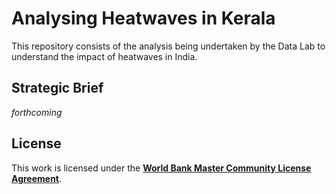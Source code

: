 # Analysing Heatwaves in Kerala

This repository consists of the analysis being undertaken by the Data Lab to understand the impact of heatwaves in India.

## Strategic Brief

*forthcoming*

<!-- Part of [Understanding the vulnerability of New Delhi to Heatwaves](https://portal.datapartnership.org/readableproposal/368), this repository holds a collection of (experimental) Jupyter notebooks exploring data available through the [Development Data Partnership](https://datapartnership.org). -->

<!-- ## Challenge

Heatwaves could impact the progress made in at least 10 of the 17 SDGs making them a critical, global phenomenon that needs to be addressed collectively and with urgency. Unlike sudden-onset disasters, heatwaves do not come with the drama of flying roofs and flooded streets. On the contrary, they are silent killers that trigger cascading impacts on agriculture, food security, healthcare, education, employment, energy, water supply, urban resilience, and human development. In 2022 alone, extreme heat has been the leading cause of crop failures in India, hydropower shortages in China, and exacerbated flooding in Pakistan through accelerated melting of glaciers. However, even within the same country, these impacts are not felt by every person and every sector equally. To inform targeted policy interventions that alleviate the impact of extreme heat, it is important to assess the vulnerability of different sectors to extreme heat at a granular scale, using a standardized methodology.

Currently, there is no standardized methodology to define or assess the impacts from heatwaves. Each meteorological department uses their own dataset and definition to estimate heatwaves and often do not differentiate the definition of a heatwave between people and crops. Impact from natural disasters is often measured in terms of number of deaths, number of people impacted, and economic losses caused by it. Such a methodology cannot be applied to heatwaves because it is a slow-onset disaster and the impacts from it are not felt immediately after the event.

## Proposed Solution

The team proposes the use of different definitions of heatwaves applicable to crops and people separately. These definitions will allow for the monitoring of impacts in different sectors differently. The impact can be measured across the sectors of health, electricity, water, agriculture, and the economy using a standard set of indicators (listed below).

One important impact of heatwaves is the triggering of cascading natural disasters – floods and droughts. To account for this, two indicators are identified. These two indicators allow for the spatial mapping of areas that are flood-prone and drought-prone due to heatwaves, thus making them more vulnerable.

The following indicators are proposed to assess the impact of heatwaves across sectors - The following indicators will be calculated at the granularity of the lowest administrative boundary data available, preferably a city. The impact will be measured between the years 2015 and 2022. -->

## License

This work is licensed under the [**World Bank Master Community License Agreement**](LICENSE.md).
